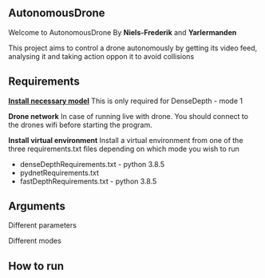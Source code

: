 ## AutonomousDrone
Welcome to AutonomousDrone
By **Niels-Frederik** and **Yarlermanden**

This project aims to control a drone autonomously by getting its video feed, analysing it and taking action oppon it to avoid collisions

## Requirements
**[Install necessary model](link)**
This is only required for DenseDepth - mode 1

**Drone network**
In case of running live with drone. You should connect to the drones wifi before starting the program.

**Install virtual environment**
Install a virtual environment from one of the three requirements.txt files depending on which mode you wish to run
* denseDepthRequirements.txt - python 3.8.5
* pydnetRequirements.txt
* fastDepthRequirements.txt - python 3.8.5

## Arguments
Different parameters

Different modes

## How to run
